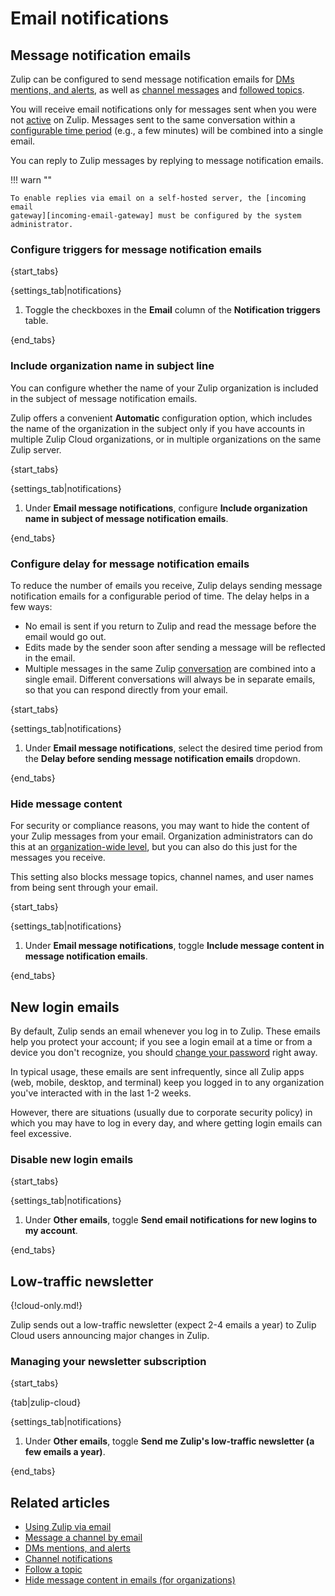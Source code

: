 # Email notifications

## Message notification emails

Zulip can be configured to send message notification emails for [DMs mentions,
and alerts](/help/dm-mention-alert-notifications), as well as [channel
messages](/help/channel-notifications) and [followed
topics](/help/follow-a-topic#configure-notifications-for-followed-topics).

You will receive email notifications only for messages sent when you were not
[active](/help/status-and-availability#availability) on Zulip. Messages sent to
the same conversation within a [configurable time
period](#configure-delay-for-message-notification-emails) (e.g., a few minutes)
will be combined into a single email.

You can reply to Zulip messages by replying to message notification emails.

!!! warn ""

    To enable replies via email on a self-hosted server, the [incoming email
    gateway][incoming-email-gateway] must be configured by the system
    administrator.

### Configure triggers for message notification emails

{start_tabs}

{settings_tab|notifications}

1. Toggle the checkboxes in the **Email** column of the **Notification
   triggers** table.

{end_tabs}

[incoming-email-gateway]: https://zulip.readthedocs.io/en/stable/production/email-gateway.html

### Include organization name in subject line

You can configure whether the name of your Zulip organization is included in the
subject of message notification emails.

Zulip offers a convenient **Automatic** configuration option, which includes the
name of the organization in the subject only if you have accounts in multiple
Zulip Cloud organizations, or in multiple organizations on the same Zulip server.

{start_tabs}

{settings_tab|notifications}

1. Under **Email message notifications**, configure
   **Include organization name in subject of message notification emails**.

{end_tabs}

### Configure delay for message notification emails

To reduce the number of emails you receive, Zulip
delays sending message notification emails for a configurable period
of time. The delay helps in a few ways:

* No email is sent if you return to Zulip and read the message before
  the email would go out.
* Edits made by the sender soon after sending a message will be
  reflected in the email.
* Multiple messages in the same Zulip [conversation](/help/reading-conversations)
  are combined into a single email. Different conversations will always be in
  separate emails, so that you can respond directly from your
  email.

{start_tabs}

{settings_tab|notifications}

1. Under **Email message notifications**, select the desired time period from the
   **Delay before sending message notification emails** dropdown.

{end_tabs}

### Hide message content

For security or compliance reasons, you may want to hide the content of your
Zulip messages from your email. Organization administrators can do this at an
[organization-wide level](/help/hide-message-content-in-emails), but you can
also do this just for the messages you receive.

This setting also blocks message topics, channel names, and user names from
being sent through your email.

{start_tabs}

{settings_tab|notifications}

1. Under **Email message notifications**, toggle
   **Include message content in message notification emails**.

{end_tabs}

## New login emails

By default, Zulip sends an email whenever you log in to Zulip. These emails
help you protect your account; if you see a login email at a time or from a
device you don't recognize, you should
[change your password](/help/change-your-password) right away.

In typical usage, these emails are sent infrequently, since all Zulip apps
(web, mobile, desktop, and terminal) keep you logged in to any organization
you've interacted with in the last 1-2 weeks.

However, there are situations (usually due to corporate security policy) in
which you may have to log in every day, and where getting login emails can
feel excessive.

### Disable new login emails

{start_tabs}

{settings_tab|notifications}

1. Under **Other emails**, toggle
   **Send email notifications for new logins to my account**.

{end_tabs}

## Low-traffic newsletter

{!cloud-only.md!}

Zulip sends out a low-traffic newsletter (expect 2-4 emails a year)
to Zulip Cloud users announcing major changes in Zulip.

### Managing your newsletter subscription

{start_tabs}

{tab|zulip-cloud}

{settings_tab|notifications}

1. Under **Other emails**, toggle
   **Send me Zulip's low-traffic newsletter (a few emails a year)**.

{end_tabs}

## Related articles

* [Using Zulip via email](/help/using-zulip-via-email)
* [Message a channel by email](/help/message-a-channel-by-email)
* [DMs mentions, and alerts](/help/dm-mention-alert-notifications)
* [Channel notifications](/help/channel-notifications)
* [Follow a topic](/help/follow-a-topic)
* [Hide message content in emails (for organizations)](/help/hide-message-content-in-emails)
